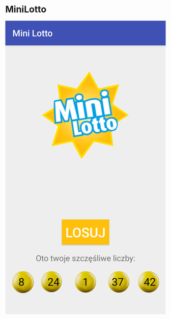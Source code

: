 # MiniLotto
![Screenshot](https://raw.githubusercontent.com/webmagicalpl/MiniLotto/master/Screenshot.png?raw=true "MiniLotto")

